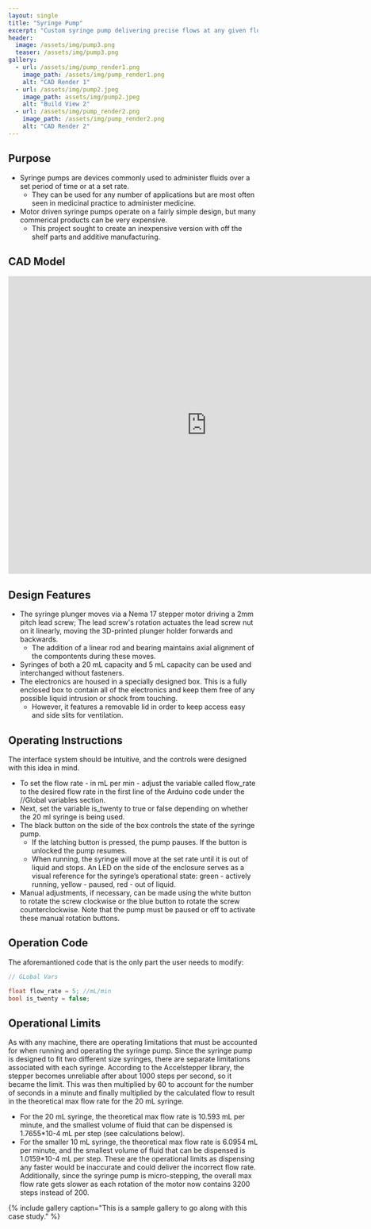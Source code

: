 ```yaml
---
layout: single
title: "Syringe Pump"
excerpt: "Custom syringe pump delivering precise flows at any given flow rate"
header:
  image: /assets/img/pump3.png
  teaser: /assets/img/pump3.png
gallery:
  - url: /assets/img/pump_render1.png
    image_path: /assets/img/pump_render1.png
    alt: "CAD Render 1"
  - url: /assets/img/pump2.jpeg
    image_path: assets/img/pump2.jpeg
    alt: "Build View 2"
  - url: /assets/img/pump_render2.png
    image_path: /assets/img/pump_render2.png
    alt: "CAD Render 2"
---
```


## Purpose

* Syringe pumps are devices commonly used to administer fluids over a set period of time or at a set rate.
  * They can be used for any number of applications but are most often seen in medicinal practice to administer medicine.
* Motor driven syringe pumps operate on a fairly simple design, but many commerical products can be very expensive.
  * This project sought to create an inexpensive version with off the shelf parts and additive manufacturing.

## CAD Model
<iframe src="https://a360.co/3QIlW1A?mode=embed" width="800" height="600" allowfullscreen="true" webkitallowfullscreen="true" mozallowfullscreen="true"  frameborder="0"></iframe>

## Design Features

* The syringe plunger moves via a Nema 17 stepper motor driving a 2mm pitch lead screw; The lead screw's rotation actuates the lead screw nut on it linearly, moving the 3D-printed plunger holder forwards and backwards. 
  * The addition of a linear rod and bearing maintains axial alignment of the compontents during these moves.
* Syringes of both a 20 mL capacity and 5 mL capacity can be used and interchanged without fasteners. 
* The electronics are housed in a specially designed box. This is a fully enclosed box to contain all of the electronics and keep them free of any possible liquid intrusion or shock from touching. 
  * However, it features a removable lid in order to keep access easy and side slits for ventilation.

## Operating Instructions

The interface system should be intuitive, and the controls were designed with this idea in mind. 
* To set the flow rate - in mL per min - adjust the variable called flow_rate to the desired flow rate in the first line of the Arduino code under the //Global variables section. 
* Next, set the variable is_twenty to true or false depending on whether the 20 ml syringe is being used. 
* The black button on the side of the box controls the state of the syringe pump. 
  * If the latching button is pressed, the pump pauses. If the button is unlocked the pump resumes. 
  * When running, the syringe will move at the set rate until it is out of liquid and stops. An LED on the side of the enclosure serves as a visual reference for the syringe’s operational state: green - actively running, yellow - paused, red - out of liquid. 
* Manual adjustments, if necessary, can be made using the white button to rotate the screw clockwise or the blue button to rotate the screw counterclockwise. Note that the pump must be paused or off to activate these manual rotation buttons.

## Operation Code

The aforemantioned code that is the only part the user needs to modify:
```c++
// GLobal Vars

float flow_rate = 5; //mL/min
bool is_twenty = false;
```

## Operational Limits
As with any machine, there are operating limitations that must be accounted for when running and operating the syringe pump. Since the syringe pump is designed to fit two different size syringes, there are separate limitations associated with each syringe. According to the Accelstepper library, the stepper becomes unreliable after about 1000 steps per second, so it became the limit. This was then multiplied by 60 to account for the number of seconds in a minute and finally multiplied by the calculated flow to result in the theoretical max flow rate for the 20 mL syringe. 
* For the 20 mL syringe, the theoretical max flow rate is 10.593 mL per minute, and the smallest volume of fluid that can be dispensed is 1.7655*10-4  mL per step (see calculations below). 
* For the smaller 10 mL syringe, the theoretical max flow rate is 6.0954 mL per minute, and the smallest volume of fluid that can be dispensed is 1.0159*10-4 mL per step. 
These are the operational limits as dispensing any faster would be inaccurate and could deliver the incorrect flow rate. Additionally, since the syringe pump is micro-stepping, the overall max flow rate gets slower as each rotation of the motor now contains 3200 steps instead of 200.

{% include gallery caption="This is a sample gallery to go along with this case study." %}
